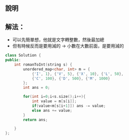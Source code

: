 ## 說明

## 解法：

-   可以先簡單想，他就是文字轉整數，然後最加總
-   但有時候反而是要用減的 -> 小數在大數前面，是要用減的

```cpp
class Solution {
public:
    int romanToInt(string s) {
        unordered_map<char, int> m = {
            {'I', 1}, {'V', 5}, {'X', 10}, {'L', 50},
            {'C', 100}, {'D', 500}, {'M', 1000}
        };
        int ans = 0;

        for(int i=0;i<s.size();i++){
            int value = m[s[i]];
            if(value<m[s[i+1]]) ans -= value;
            else ans += value;
        }
        return ans;

    }
};
```
